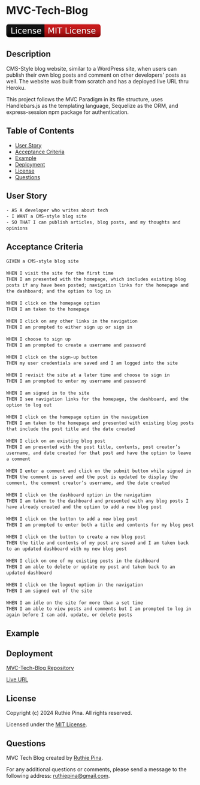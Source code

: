 # MVC-Tech-Blog
![License Badge](./public/assets/badge.svg)
## Description

CMS-Style blog website, similar to a WordPress site, when users can publish their own blog posts and comment on other developers' posts as
well. The website was built from scratch and has a deployed live URL thru Heroku.

This project follows the MVC Paradigm in its file structure, uses Handlebars.js as the templating language, Sequelize as the ORM, and
express-session npm package for authentication.

## Table of Contents

-  [User Story](#user-story)
-  [Acceptance Criteria](#acceptance-criteria)
-  [Example](#example)
-  [Deployment](#deployment)
-  [License](#license)
-  [Questions](#questions)

## User Story

```
- AS A developer who writes about tech
- I WANT a CMS-style blog site
- SO THAT I can publish articles, blog posts, and my thoughts and opinions
```

## Acceptance Criteria

```
GIVEN a CMS-style blog site

WHEN I visit the site for the first time
THEN I am presented with the homepage, which includes existing blog posts if any have been posted; navigation links for the homepage and the dashboard; and the option to log in

WHEN I click on the homepage option
THEN I am taken to the homepage

WHEN I click on any other links in the navigation
THEN I am prompted to either sign up or sign in

WHEN I choose to sign up
THEN I am prompted to create a username and password

WHEN I click on the sign-up button
THEN my user credentials are saved and I am logged into the site

WHEN I revisit the site at a later time and choose to sign in
THEN I am prompted to enter my username and password

WHEN I am signed in to the site
THEN I see navigation links for the homepage, the dashboard, and the option to log out

WHEN I click on the homepage option in the navigation
THEN I am taken to the homepage and presented with existing blog posts that include the post title and the date created

WHEN I click on an existing blog post
THEN I am presented with the post title, contents, post creator’s username, and date created for that post and have the option to leave a comment

WHEN I enter a comment and click on the submit button while signed in
THEN the comment is saved and the post is updated to display the comment, the comment creator’s username, and the date created

WHEN I click on the dashboard option in the navigation
THEN I am taken to the dashboard and presented with any blog posts I have already created and the option to add a new blog post

WHEN I click on the button to add a new blog post
THEN I am prompted to enter both a title and contents for my blog post

WHEN I click on the button to create a new blog post
THEN the title and contents of my post are saved and I am taken back to an updated dashboard with my new blog post

WHEN I click on one of my existing posts in the dashboard
THEN I am able to delete or update my post and taken back to an updated dashboard

WHEN I click on the logout option in the navigation
THEN I am signed out of the site

WHEN I am idle on the site for more than a set time
THEN I am able to view posts and comments but I am prompted to log in again before I can add, update, or delete posts
```

## Example

## Deployment

[MVC-Tech-Blog Repository](https://github.com/ruthiepina/MVC-Tech-Blog)

[Live URL](https://mvc-tech-blog2024-364f63cddd61.herokuapp.com/)

## License

Copyright (c) 2024 Ruthie Pina. All rights reserved.

Licensed under the [MIT License](https://choosealicense.com/licenses/mit/).

## Questions

MVC Tech Blog created by [Ruthie Pina](https://github.com/ruthiepina).

For any additional questions or comments, please send a message to the following address: <ruthiepina@gmail.com>.
